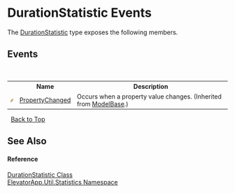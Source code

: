 # DurationStatistic Events
 

The <a href="T_ElevatorApp_Util_Statistics_DurationStatistic">DurationStatistic</a> type exposes the following members.


## Events
&nbsp;<table><tr><th></th><th>Name</th><th>Description</th></tr><tr><td>![Public event](media/pubevent.gif "Public event")</td><td><a href="E_ElevatorApp_Models_ModelBase_PropertyChanged">PropertyChanged</a></td><td>
Occurs when a property value changes.
 (Inherited from <a href="T_ElevatorApp_Models_ModelBase">ModelBase</a>.)</td></tr></table>&nbsp;
<a href="#durationstatistic-events">Back to Top</a>

## See Also


#### Reference
<a href="T_ElevatorApp_Util_Statistics_DurationStatistic">DurationStatistic Class</a><br /><a href="N_ElevatorApp_Util_Statistics">ElevatorApp.Util.Statistics Namespace</a><br />